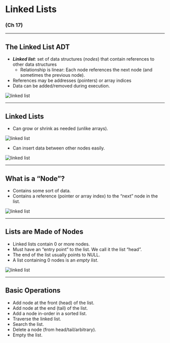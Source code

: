 # Linked Lists

### (Ch 17) 

---

## The Linked List ADT
* **_Linked list_**: set of data structures (_nodes_) that contain references to other data structures
    - Relationship is linear:  Each node references the next node (and sometimes the previous node).
* References may be addresses (pointers) or array indices
* Data can be added/removed during execution.

![linked list](https://cdn.rawgit.com/jcausey-astate/CS2124_lecture_notes/master/assets/images/LinkedList/LinkedList.svg)

---

## Linked Lists

* Can grow or shrink as needed (unlike arrays).

![linked list](https://cdn.rawgit.com/jcausey-astate/CS2124_lecture_notes/master/assets/images/LinkedList/LinkedList_add_end.svg)

* Can insert data between other nodes easily.

![linked list](https://cdn.rawgit.com/jcausey-astate/CS2124_lecture_notes/master/assets/images/LinkedList/LinkedList_add_mid.svg)

---

## What is a “Node”?

* Contains some sort of data.
* Contains a reference (pointer or array index) to the “next” node in the list.

![linked list](https://cdn.rawgit.com/jcausey-astate/CS2124_lecture_notes/master/assets/images/LinkedList/LinkedList_node.svg)

---

## Lists are Made of Nodes

* Linked lists contain 0 or more nodes.
* Must have an “entry point” to the list.  We call it the list “head”.
* The end of the list usually points to NULL.
* A list containing 0 nodes is an _empty list_.

![linked list](https://cdn.rawgit.com/jcausey-astate/CS2124_lecture_notes/master/assets/images/LinkedList/LinkedList_empty.svg)

---

## Basic Operations

* Add node at the front (head) of the list.
* Add node at the end (tail) of the list.
* Add a node in-order in a sorted list.
* Traverse the linked list.
* Search the list.
* Delete a node (from head/tail/arbitrary).
* Empty the list.



